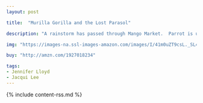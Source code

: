 ```yaml
---
layout: post

title:  "Murilla Gorilla and the Lost Parasol"

description: "A rainstorm has passed through Mango Market.  Parrot is upset by a missing parasol at his parasol stand.  It is up to Murilla, the disorganized, messy and seemingly hopeless detective to solve the case.  Can she do it? Of course she wants to help her friend, but first Murilla needs to find her magnifying glass."

img: "https://images-na.ssl-images-amazon.com/images/I/41m0uZT9csL._SL480_.jpg"

buy: "http://amzn.com/1927018234"

tags:
- Jennifer Lloyd
- Jacqui Lee
---
```


{% include content-rss.md %}